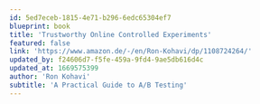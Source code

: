 ```yaml
---
id: 5ed7eceb-1815-4e71-b296-6edc65304ef7
blueprint: book
title: 'Trustworthy Online Controlled Experiments'
featured: false
link: 'https://www.amazon.de/-/en/Ron-Kohavi/dp/1108724264/'
updated_by: f24606d7-f5fe-459a-9fd4-9ae5db616d4c
updated_at: 1669575399
author: 'Ron Kohavi'
subtitle: 'A Practical Guide to A/B Testing'
---
```

